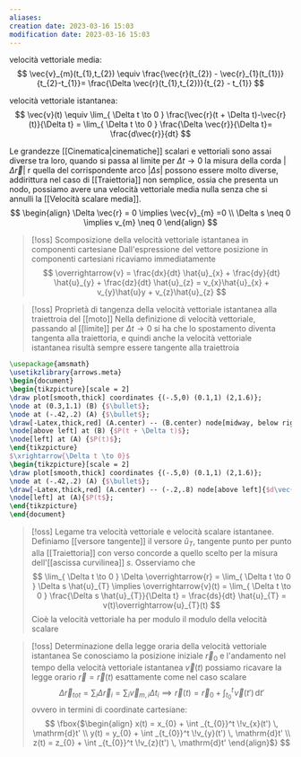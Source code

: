 ```yaml
---
aliases: 
creation date: 2023-03-16 15:03
modification date: 2023-03-16 15:03
---
```


velocità vettoriale media:
$$
\vec{v}_{m}(t_{1},t_{2}) \equiv \frac{\vec{r}(t_{2}) - \vec{r}_{1}(t_{1})}{t_{2}-t_{1}}= \frac{\Delta \vec{r}(t_{1},t_{2})}{t_{2} - t_{1}}
$$

velocità vettoriale istantanea:
$$
\vec{v}(t) \equiv \lim_{ \Delta t \to 0 } \frac{\vec{r}(t + \Delta t)-\vec{r}(t)}{\Delta t} = \lim_{ \Delta t \to 0 } \frac{\Delta \vec{r}}{\Delta t}= \frac{d\vec{r}}{dt}
$$



Le grandezze [[Cinematica|cinematiche]] scalari e vettoriali sono assai diverse tra loro, quando si passa al limite per $\Delta t \to 0$ la misura della corda $|\Delta \vec{r}|$ r quella del corrispondente arco $|\Delta s|$ possono essere molto diverse, addirittura nel caso di [[Traiettoria]] non semplice, ossia che presenta un nodo, possiamo avere una velocità vettoriale media nulla senza che si annulli la [[Velocità scalare media]].
$$
\begin{align}
\Delta \vec{r} = 0 \implies \vec{v}_{m} =0 \\
\Delta s \neq 0 \implies v_{m} \neq 0
\end{align}
$$

>[!oss] Scomposizione della velocità vettoriale istantanea in componenti cartesiane
>Dall'espressione del vettore posizione in componenti cartesiani ricaviamo immediatamente
> $$
> \overrightarrow{v} = \frac{dx}{dt}  \hat{u}_{x} + \frac{dy}{dt} \hat{u}_{y} + \frac{dz}{dt} \hat{u}_{z} = v_{x}\hat{u}_{x} + v_{y}\hat{u}y + v_{z}\hat{u}_{z}
>$$

>[!oss] Proprietà di tangenza della velocità vettoriale istantanea alla traiettroia del [[moto]]
> Nella definizione di velocità vettoriale, passando al [[limite]] per $\Delta t \to 0$  si ha che lo spostamento diventa tangenta alla traiettoria, e quindi anche la velocità vettoriale istantanea risultà sempre essere tangente alla traiettroia


```tikz
\usepackage{amsmath}
\usetikzlibrary{arrows.meta}
\begin{document}
\begin{tikzpicture}[scale = 2]
\draw plot[smooth,thick] coordinates {(-.5,0) (0.1,1) (2,1.6)};
\node at (0.3,1.1) (B) {$\bullet$};
\node at (-.42,.2) (A) {$\bullet$};
\draw[-Latex,thick,red] (A.center) -- (B.center) node[midway, below right]{$\Delta \vec{r}$};
\node[above left] at (B) {$P(t + \Delta t)$};
\node[left] at (A) {$P(t)$};
\end{tikzpicture}
$\xrightarrow{\Delta t \to 0}$
\begin{tikzpicture}[scale = 2]
\draw plot[smooth,thick] coordinates {(-.5,0) (0.1,1) (2,1.6)};
\node at (-.42,.2) (A) {$\bullet$};
\draw[-Latex,thick,red] (A.center) -- (-.2,.8) node[above left]{$d\vec{r}$};
\node[left] at (A){$P(t$};
\end{tikzpicture}
\end{document}
```



>[!oss] Legame tra velocità vettoriale e velocità scalare istantanee.
>Definiamo [[versore tangente]] il versore $\hat{u}_{T}$, tangente punto per punto alla [[Traiettoria]] con verso concorde a quello scelto per la misura dell'[[ascissa curvilinea]] $s$.
>Osserviamo che
> $$
> \lim_{ \Delta t \to 0 } \Delta \overrightarrow{r} = \lim_{ \Delta t \to 0 } \Delta s \hat{u}_{T} \implies \overrightarrow{v}(t) = \lim_{ \Delta t \to 0 } \frac{\Delta s \hat{u}_{T}}{\Delta t} = \frac{ds}{dt} \hat{u}_{T} = v(t)\overrightarrow{u}_{T}(t) 
>$$
>Cioè la velocità vettoriale ha per modulo il modulo della velocità scalare

>[!oss] Determinazione della legge oraria della velocità vettoriale istantanea
>Se conosciamo la posizione iniziale $\overrightarrow{r}_{0}$ e l'andamento nel tempo della velocità vettoriale istantanea $\vec{v}(t)$ possiamo ricavare la legge orario $\vec{r} = \vec{r}(t)$ esattamente come nel caso scalare
> $$
> \Delta \vec{r}_{tot}= \sum_{i}\Delta \vec{r}_{i} = \sum_{i}\vec{v}_{m,i}\Delta t_{i} \implies \vec{r}(t) = \overrightarrow{r}_{0} + \int _{t_{0}}^t \!\vec{v}(t') \, \mathrm{d}t' 
>$$
>ovvero in termini di coordinate cartesiane:
> $$
>\fbox{$\begin{align}
>x(t) = x_{0} + \int _{t_{0}}^t \!v_{x}(t') \, \mathrm{d}t' \\
>y(t) = y_{0} + \int _{t_{0}}^t \!v_{y}(t') \, \mathrm{d}t' \\
>z(t) = z_{0} + \int _{t_{0}}^t \!v_{z}(t') \, \mathrm{d}t'
>\end{align}$}
>$$



